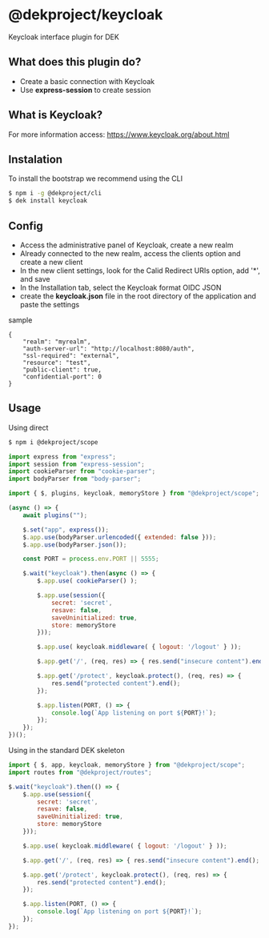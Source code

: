 # @dekproject/keycloak

Keycloak interface plugin for DEK

## What does this plugin do?

* Create a basic connection with Keycloak
* Use **express-session** to create session

## What is Keycloak?

For more information access: https://www.keycloak.org/about.html

## Instalation

To install the bootstrap we recommend using the CLI

```bash
$ npm i -g @dekproject/cli
$ dek install keycloak
```

## Config

* Access the administrative panel of Keycloak, create a new realm
* Already connected to the new realm, access the clients option and create a new client
* In the new client settings, look for the Calid Redirect URIs option, add '*', and save
* In the Installation tab, select the Keycloak format OIDC JSON
* create the **keycloak.json** file in the root directory of the application and paste the settings

sample
```
{
    "realm": "myrealm",
    "auth-server-url": "http://localhost:8080/auth",
    "ssl-required": "external",
    "resource": "test",
    "public-client": true,
    "confidential-port": 0
}
```

## Usage

Using direct

```bash
$ npm i @dekproject/scope
```

```js
import express from "express";
import session from "express-session";
import cookieParser from "cookie-parser";
import bodyParser from "body-parser";

import { $, plugins, keycloak, memoryStore } from "@dekproject/scope";

(async () => {
    await plugins("");

    $.set("app", express());
    $.app.use(bodyParser.urlencoded({ extended: false }));
    $.app.use(bodyParser.json());

    const PORT = process.env.PORT || 5555;

    $.wait("keycloak").then(async () => {
        $.app.use( cookieParser() );

        $.app.use(session({
            secret: 'secret',
            resave: false,
            saveUninitialized: true,
            store: memoryStore
        }));

        $.app.use( keycloak.middleware( { logout: '/logout' } ));

        $.app.get('/', (req, res) => { res.send("insecure content").end(); });

        $.app.get('/protect', keycloak.protect(), (req, res) => {
            res.send("protected content").end();
        });

        $.app.listen(PORT, () => {
            console.log(`App listening on port ${PORT}!`);
        });
    });
})();
```

Using in the standard DEK skeleton
```js
import { $, app, keycloak, memoryStore } from "@dekproject/scope";
import routes from "@dekproject/routes";

$.wait("keycloak").then(() => {
    $.app.use(session({
        secret: 'secret',
        resave: false,
        saveUninitialized: true,
        store: memoryStore
    }));

    $.app.use( keycloak.middleware( { logout: '/logout' } ));

    $.app.get('/', (req, res) => { res.send("insecure content").end(); });

    $.app.get('/protect', keycloak.protect(), (req, res) => {
        res.send("protected content").end();
    });

    $.app.listen(PORT, () => {
        console.log(`App listening on port ${PORT}!`);
    });
});
```

